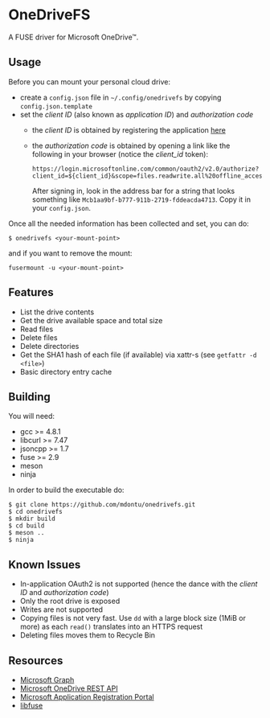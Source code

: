 # OneDriveFS

A FUSE driver for Microsoft OneDrive™.

## Usage

Before you can mount your personal cloud drive:

* create a `config.json` file in `~/.config/onedrivefs` by copying `config.json.template`
* set the _client ID_ (also known as _application ID_) and _authorization code_
  * the _client ID_ is obtained by registering the application [here](https://apps.dev.microsoft.com/)
  * the _authorization code_ is obtained by opening a link like the following in your browser (notice the _client_id_ token):

        https://login.microsoftonline.com/common/oauth2/v2.0/authorize?client_id=${client_id}&scope=files.readwrite.all%20offline_access&response_type=code&redirect_uri=https%3A%2F%2Flogin.microsoftonline.com%2Fcommon%2Foauth2%2Fnativeclient

    After signing in, look in the address bar for a string that looks something like `Mcb1aa9bf-b777-911b-2719-fddeacda4713`. Copy it in your `config.json`.

Once all the needed information has been collected and set, you can do:

    $ onedrivefs <your-mount-point>

and if you want to remove the mount:

    fusermount -u <your-mount-point>

## Features

* List the drive contents
* Get the drive available space and total size
* Read files
* Delete files
* Delete directories
* Get the SHA1 hash of each file (if available) via xattr-s (see `getfattr -d <file>`)
* Basic directory entry cache

## Building

You will need:

* gcc >= 4.8.1
* libcurl >= 7.47
* jsoncpp >= 1.7
* fuse >= 2.9
* meson
* ninja

In order to build the executable do:

    $ git clone https://github.com/mdontu/onedrivefs.git
    $ cd onedrivefs
    $ mkdir build
    $ cd build
    $ meson ..
    $ ninja

## Known Issues

* In-application OAuth2 is not supported (hence the dance with the _client ID_ and _authorization code_)
* Only the root drive is exposed
* Writes are not supported
* Copying files is not very fast. Use `dd` with a large block size (1MiB or more) as each `read()` translates into an HTTPS request
* Deleting files moves them to Recycle Bin

## Resources

* [Microsoft Graph](https://graph.microsoft.com/)
* [Microsoft OneDrive REST API](https://docs.microsoft.com/en-us/onedrive/developer/rest-api/)
* [Microsoft Application Registration Portal](https://apps.dev.microsoft.com/)
* [libfuse](https://github.com/libfuse/libfuse/)
